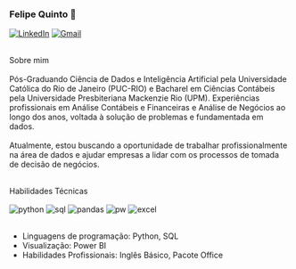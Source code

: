 ### Felipe Quinto 👋
[![LinkedIn](https://img.shields.io/badge/LinkedIn-0077B5?style=for-the-badge&logo=linkedin&logoColor=white)](https://www.linkedin.com/in/felipe-quinto-468287189)
[![Gmail](https://img.shields.io/badge/Gmail-D14836?style=for-the-badge&logo=gmail&logoColor=white)](felipe.rquinto@gmail.com)

<div style="display: inline_blocks"><br/>
Sobre mim
</div><br/>
Pós-Graduando Ciência de Dados e Inteligência Artificial pela Universidade Católica do Rio de Janeiro (PUC-RIO) e Bacharel em Ciências Contábeis pela Universidade Presbiteriana Mackenzie Rio (UPM). Experiências profissionais em Análise Contábeis e Financeiras e Análise de Negócios ao longo dos anos, voltada à solução de problemas e fundamentada em dados.
<div style="display: inline_blocks"><br/>
Atualmente, estou buscando a oportunidade de trabalhar profissionalmente na área de dados e ajudar empresas a lidar com os processos de tomada de decisão de negócios.
</div><br/>
 
Habilidades Técnicas
<div style="display: inline_blocks">
  <img align="center" alt="python" src="https://img.shields.io/badge/Python-FFD43B?style=for-the-badge&logo=python&logoColor=blue" />
  <img align="center" alt="sql" src="https://img.shields.io/badge/Microsoft%20SQL%20Server-CC2927?style=for-the-badge&logo=microsoft%20sql%20server&logoColor=white" />
  <img align="center" alt="pandas" src="https://img.shields.io/badge/Pandas-2C2D72?style=for-the-badge&logo=pandas&logoColor=white" />
  <img align="center" alt="pw" src="https://img.shields.io/badge/PowerBI-F2C811?style=for-the-badge&logo=Power%20BI&logoColor=white" />
  <img align="center" alt="excel" src="https://img.shields.io/badge/Microsoft_Excel-217346?style=for-the-badge&logo=microsoft-excel&logoColor=white" />
</div><br/>
 
- Linguagens de programação: Python, SQL
- Visualização: Power BI
- Habilidades Profissionais: Inglês Básico, Pacote Office





